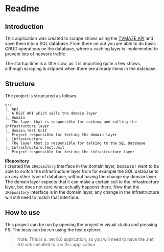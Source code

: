 # Readme

## Introduction

This application was created to scrape shows using the [TVMAZE API](https://www.tvmaze.com/api) and save them into a SQL database.
From there on out you are able to do basic CRUD operations on the database, where a caching layer is implemented to prevent lots of network traffic.

The startup time is a little slow, as it is importing quite a few shows, although scraping is skipped when there are already items in the database.

## Structure

The project is structured as follows

```
src
|_ Api
   A REST API which calls the domain layer
|_ Domain
   The layer that is responsible for caching and calling the infrastructure layer
|_ Domain.Test.Unit
   Project responsible for testing the domain layer
|_ Infrastructure
   The layer that is responsible for talking to the SQL Database
|_ Infrastructure.Test.Unit
   Project responsible for testing the infrastructure layer
```

**IRepository**\
I created the `IRepository` interface in the domain layer, because I want to be able to switch the infrastructure layer from for example the SQL database to an any other type of database, without having the change my domain layer. The domain layer expects that it can make a certain call to the infrastructure layer, but does not care what actually happens there.
Now that the `IRepository` interface is in the domain layer, any change in the infrastructure will still need to match that interface.

## How to use

This project can be run by opening the project in visual studio and pressing F5.
The tests can be run using the test explorer.

> Note: This is a .net 8.0 application, so you will need to have the .net 8.0 sdk installed to run this application
